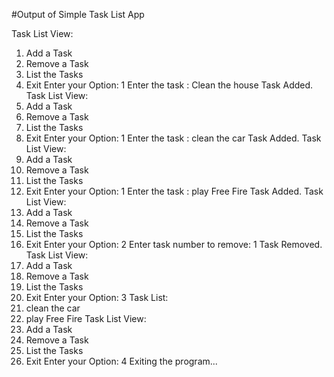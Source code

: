 #Output of Simple Task List App

Task List View:
1. Add a Task
2. Remove a Task
3. List the Tasks
4. Exit
Enter your Option: 1
Enter the task : Clean the house
Task Added.
Task List View:
1. Add a Task
2. Remove a Task
3. List the Tasks
4. Exit
Enter your Option: 1
Enter the task : clean the car
Task Added.
Task List View:
1. Add a Task
2. Remove a Task
3. List the Tasks
4. Exit
Enter your Option: 1
Enter the task : play Free Fire
Task Added.
Task List View:
1. Add a Task
2. Remove a Task
3. List the Tasks
4. Exit
Enter your Option: 2
Enter task number to remove: 1
Task Removed.
Task List View:
1. Add a Task
2. Remove a Task
3. List the Tasks
4. Exit
Enter your Option: 3
Task List:
1. clean the car
2. play Free Fire
Task List View:
1. Add a Task
2. Remove a Task
3. List the Tasks
4. Exit
Enter your Option: 4
Exiting the program...
